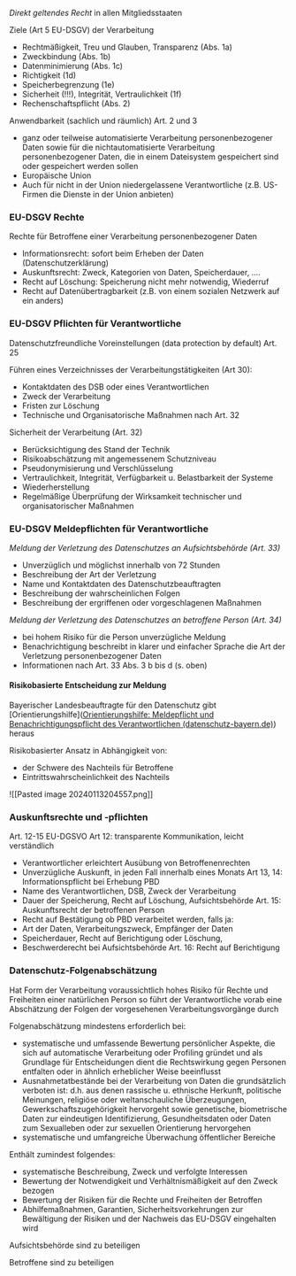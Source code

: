 *Direkt geltendes Recht* in allen Mitgliedsstaaten

Ziele (Art 5 EU-DSGV) der Verarbeitung 
- Rechtmäßigkeit, Treu und Glauben, Transparenz (Abs. 1a) 
- Zweckbindung (Abs. 1b) 
- Datenminimierung (Abs. 1c) 
- Richtigkeit (1d) 
- Speicherbegrenzung (1e) 
- Sicherheit (!!!), Integrität, Vertraulichkeit (1f) 
- Rechenschaftspflicht (Abs. 2) 

Anwendbarkeit (sachlich und räumlich) Art. 2 und 3 
- ganz oder teilweise automatisierte Verarbeitung personenbezogener Daten sowie für die nichtautomatisierte Verarbeitung personenbezogener Daten, die in einem Dateisystem gespeichert sind oder gespeichert werden sollen 
- Europäische Union 
- Auch für nicht in der Union niedergelassene Verantwortliche (z.B. US-Firmen die Dienste in der Union anbieten)

### EU-DSGV Rechte
Rechte für Betroffene einer Verarbeitung personenbezogener Daten 
- Informationsrecht: sofort beim Erheben der Daten (Datenschutzerklärung) 
- Auskunftsrecht: Zweck, Kategorien von Daten, Speicherdauer, …. 
- Recht auf Löschung: Speicherung nicht mehr notwendig, Wiederruf 
- Recht auf Datenübertragbarkeit (z.B. von einem sozialen Netzwerk auf ein anders)

### EU-DSGV Pflichten für Verantwortliche 
Datenschutzfreundliche Voreinstellungen (data protection by default) Art. 25 

Führen eines Verzeichnisses der Verarbeitungstätigkeiten (Art 30): 
- Kontaktdaten des DSB oder eines Verantwortlichen 
- Zweck der Verarbeitung 
- Fristen zur Löschung 
- Technische und Organisatorische Maßnahmen nach Art. 32 

Sicherheit der Verarbeitung (Art. 32) 
- Berücksichtigung des Stand der Technik 
- Risikoabschätzung mit angemessenem Schutzniveau 
- Pseudonymisierung und Verschlüsselung 
- Vertraulichkeit, Integrität, Verfügbarkeit u. Belastbarkeit der Systeme 
- Wiederherstellung 
- Regelmäßige Überprüfung der Wirksamkeit technischer und organisatorischer Maßnahmen

### EU-DSGV Meldepflichten für Verantwortliche 
*Meldung der Verletzung des Datenschutzes an Aufsichtsbehörde (Art. 33)* 
- Unverzüglich und möglichst innerhalb von 72 Stunden 
- Beschreibung der Art der Verletzung
- Name und Kontaktdaten des Datenschutzbeauftragten 
- Beschreibung der wahrscheinlichen Folgen
- Beschreibung der ergriffenen oder vorgeschlagenen Maßnahmen 

*Meldung der Verletzung des Datenschutzes an betroffene Person (Art. 34)* 
- bei hohem Risiko für die Person unverzügliche Meldung 
- Benachrichtigung beschreibt in klarer und einfacher Sprache die Art der Verletzung personenbezogener Daten 
- Informationen nach Art. 33 Abs. 3 b bis d (s. oben)

#### Risikobasierte Entscheidung zur Meldung 
Bayerischer Landesbeauftragte für den Datenschutz gibt [Orientierungshilfe]([Orientierungshilfe: Meldepflicht und Benachrichtigungspflicht des Verantwortlichen (datenschutz-bayern.de)](https://www.datenschutz-bayern.de/datenschutzreform2018/OH_Meldepflichten.pdf)) heraus 

Risikobasierter Ansatz in Abhängigkeit von: 
-  der Schwere des Nachteils für Betroffene 
- Eintrittswahrscheinlichkeit des Nachteils

![[Pasted image 20240113204557.png]]

### Auskunftsrechte und -pflichten
Art. 12-15 EU-DGSVO 
Art 12: transparente Kommunikation, leicht verständlich 
- Verantwortlicher erleichtert Ausübung von Betroffenenrechten
- Unverzügliche Auskunft, in jeden Fall innerhalb eines Monats
Art 13, 14: Informationspflicht bei Erhebung PBD 
- Name des Verantwortlichen, DSB, Zweck der Verarbeitung 
- Dauer der Speicherung, Recht auf Löschung, Aufsichtsbehörde 
Art. 15: Auskunftsrecht der betroffenen Person 
- Recht auf Bestätigung ob PBD verarbeitet werden, falls ja: 
- Art der Daten, Verarbeitungszweck, Empfänger der Daten 
- Speicherdauer, Recht auf Berichtigung oder Löschung, 
- Beschwerderecht bei Aufsichtsbehörde 
Art. 16: Recht auf Berichtigung

### Datenschutz-Folgenabschätzung
Hat Form der Verarbeitung voraussichtlich hohes Risiko für Rechte und Freiheiten einer natürlichen Person so führt der Verantwortliche vorab eine Abschätzung der Folgen der vorgesehenen Verarbeitungsvorgänge durch 

Folgenabschätzung mindestens erforderlich bei: 
- systematische und umfassende Bewertung persönlicher Aspekte, die sich auf automatische Verarbeitung oder Profiling gründet und als Grundlage für Entscheidungen dient die Rechtswirkung gegen Personen entfalten oder in ähnlich erheblicher Weise beeinflusst 
- Ausnahmetatbestände bei der Verarbeitung von Daten die grundsätzlich verboten ist: d.h. aus denen rassische u. ethnische Herkunft, politische Meinungen, religiöse oder weltanschauliche Überzeugungen, Gewerkschaftszugehörigkeit hervorgeht sowie genetische, biometrische Daten zur eindeutigen Identifizierung, Gesundheitsdaten oder Daten zum Sexualleben oder zur sexuellen Orientierung hervorgehen 
- systematische und umfangreiche Überwachung öffentlicher Bereiche

Enthält zumindest folgendes: 
-  systematische Beschreibung, Zweck und verfolgte Interessen 
- Bewertung der Notwendigkeit und Verhältnismäßigkeit auf den Zweck bezogen 
- Bewertung der Risiken für die Rechte und Freiheiten der Betroffen 
- Abhilfemaßnahmen, Garantien, Sicherheitsvorkehrungen zur Bewältigung der Risiken und der Nachweis das EU-DSGV eingehalten wird

Aufsichtsbehörde sind zu beteiligen 

Betroffene sind zu beteiligen